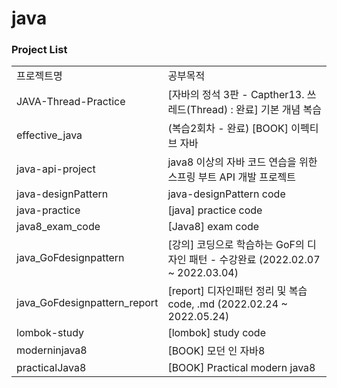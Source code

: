 # java
### Project List
| | |
|-|-|
|프로젝트명|공부목적|
|JAVA-Thread-Practice|[자바의 정석 3판 - Capther13. 쓰레드(Thread) : 완료] 기본 개념 복습|
|effective_java|(복습2회차 - 완료) [BOOK] 이펙티브 자바|
|java-api-project|java8 이상의 자바 코드 연습을 위한 스프링 부트 API 개발 프로젝트|
|java-designPattern|java-designPattern code|
|java-practice|[java] practice code|
|java8_exam_code|[Java8] exam code|
|java_GoFdesignpattern|[강의] 코딩으로 학습하는 GoF의 디자인 패턴 - 수강완료 (2022.02.07 ~ 2022.03.04)|
|java_GoFdesignpattern_report|[report] 디자인패턴 정리 및 복습 code, .md (2022.02.24 ~ 2022.05.24)|
|lombok-study|[lombok] study code|
|moderninjava8|[BOOK] 모던 인 자바8|
|practicalJava8|[BOOK] Practical modern java8|
